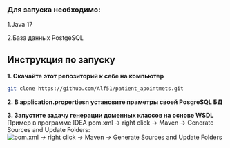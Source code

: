 ### Для запуска необходимо:

1.Java 17

2.База данных PostgeSQL


## Инструкция по запуску

**1. Скачайте этот репозиторий к себе на компьютер**

```bash
git clone https://github.com/Alf51/patient_apointmets.git
```

**2. В application.propertiesn установите праметры своей PosgreSQL БД**

**3. Запустите задачу генерации доменных классов на основе WSDL**
Пример в программе IDEA pom.xml -> right click -> Maven -> Generate Sources and Update Folders:
![pom.xml -> right click -> Maven -> Generate Sources and Update Folders]([url](https://raw.githubusercontent.com/Alf51/patient_apointmets/master/images/wdsl.png))
